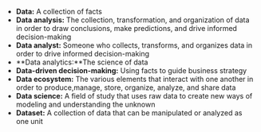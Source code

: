 - **Data:** A collection of facts
- **Data analysis:** The collection, transformation, and organization of data in order to draw conclusions, make predictions, and drive informed decision-making
- **Data analyst:** Someone who collects, transforms, and organizes data in order to drive informed decision-making
- **Data analytics:**The science of data
- **Data-driven decision-making:** Using facts to guide business strategy
- **Data ecosystem:** The various elements that interact with one another in order to produce,manage, store, organize, analyze, and share data
- **Data science:** A field of study that uses raw data to create new ways of modeling and understanding the unknown
- **Dataset:** A collection of data that can be manipulated or analyzed as one unit
